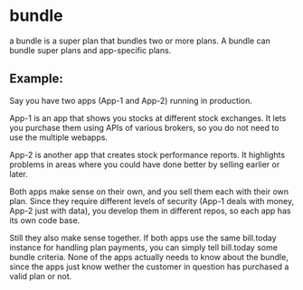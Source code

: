 # bundle

a bundle is a super plan that bundles two or more plans. A bundle can bundle super plans and app-specific plans.

## Example:
Say you have two apps (App-1 and App-2) running in production.

App-1 is an app that shows you stocks at different stock exchanges. It lets you purchase them using APIs of various brokers, so you do not need to use the multiple webapps.

App-2 is another app that creates stock performance reports. It highlights problems in areas where you could have done better by selling earlier or later.

Both apps make sense on their own, and you sell them each with their own plan. Since they require different levels of security (App-1 deals with money, App-2 just with data), you develop them in different repos, so each app has its own code base.

Still they also make sense together. If both apps use the same bill.today instance for handling plan payments, you can simply tell bill.today some bundle criteria. None of the apps actually needs to know about the bundle, since the apps just know wether the customer in question has purchased a valid plan or not.

